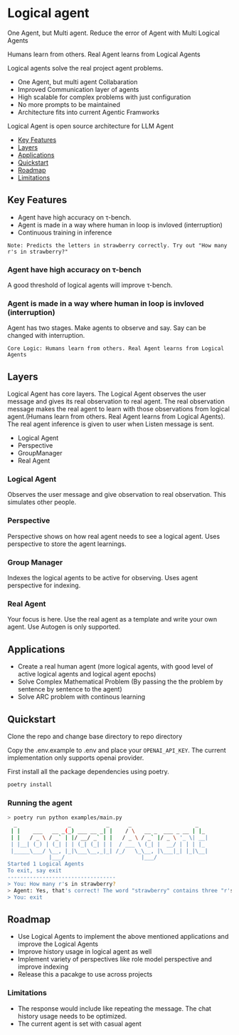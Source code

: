 # Logical agent

One Agent, but Multi agent. Reduce the error of Agent with Multi Logical Agents

Humans learn from others. Real Agent learns from Logical Agents

Logical agents solve the real project agent problems.

- One Agent, but multi agent Collabaration
- Improved Communication layer of agents
- High scalable for complex problems with just configuration
- No more prompts to be maintained
- Architecture fits into current Agentic Framworks

Logical Agent is open source architecture for LLM Agent

- [Key Features](#key-features)
- [Layers](#layers)
- [Applications](#applications)
- [Quickstart](#quickstart)
- [Roadmap](#roadmap)
- [Limitations](#limitations)

## Key Features

- Agent have high accuracy on τ-bench.
- Agent is made in a way where human in loop is invloved (interruption)
- Continuous training in inference

```text
Note: Predicts the letters in strawberry correctly. Try out "How many r's in strawberry?"
```

### Agent have high accuracy on τ-bench

A good threshold of logical agents will improve τ-bench.

### Agent is made in a way where human in loop is invloved (interruption)

Agent has two stages. Make agents to observe and say. Say can be changed with interruption.

```text
Core Logic: Humans learn from others. Real Agent learns from Logical Agents
```

## Layers

Logical Agent has core layers. The Logical Agent observes the user message and gives its real observation to real agent. The real observation message makes the real agent to learn with those observations from logical agent.(Humans learn from others. Real Agent learns from Logical Agents). The real agent inference is given to user when Listen message is sent.

- Logical Agent
- Perspective
- GroupManager
- Real Agent

### Logical Agent

Observes the user message and give observation to real observation. This simulates other people.

### Perspective

Perspective shows on how real agent needs to see a logical agent. Uses perspective to store the agent learnings.

### Group Manager

Indexes the logical agents to be active for observing. Uses agent perspective for indexing.

### Real Agent

Your focus is here. Use the real agent as a template and write your own agent. Use Autogen is only supported.

## Applications

- Create a real human agent (more logical agents, with good level of active logical agents and logical agent epochs)
- Solve Complex Mathematical Problem (By passing the the problem by sentence by sentence to the agent)
- Solve ARC problem with continous learning

## Quickstart

Clone the repo and change base directory to repo directory

Copy the .env.example to .env and place your `OPENAI_API_KEY`. The current implementation only supports openai provider.

First install all the package dependencies using poetry.

```bash
poetry install
```

### Running the agent

```bash
> poetry run python examples/main.py
  _                _           _      _                    _   
 | |    ___   __ _(_) ___ __ _| |    / \   __ _  ___ _ __ | |_ 
 | |   / _ \ / _` | |/ __/ _` | |   / _ \ / _` |/ _ \ '_ \| __|
 | |__| (_) | (_| | | (_| (_| | |  / ___ \ (_| |  __/ | | | |_ 
 |_____\___/ \__, |_|\___\__,_|_| /_/   \_\__, |\___|_| |_|\__|
             |___/                        |___/                
Started 1 Logical Agents
To exit, say exit
----------------------------------
> You: How many r's in strawberry?
> Agent: Yes, that's correct! The word "strawberry" contains three "r's."
> You: exit
```

## Roadmap

- Use Logical Agents to implement the above mentioned applications and improve the Logical Agents
- Improve history usage in logical agent as well
- Implement variety of perspectives like role model perspective and improve indexing
- Release this a pacakge to use across projects

### Limitations

- The response would include like repeating the message. The chat history usage needs to be optimized.
- The current agent is set with casual agent
